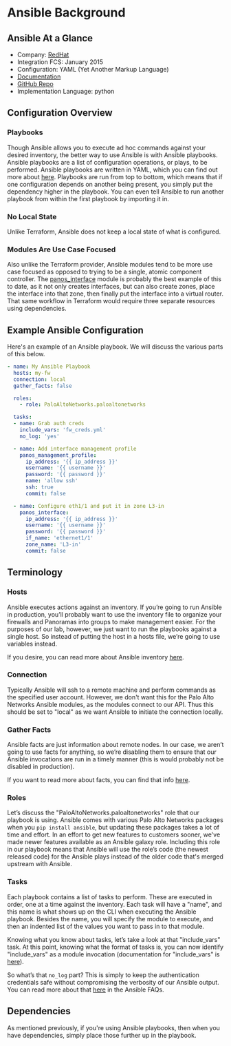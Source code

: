 # Ansible Background

## Ansible At a Glance

* Company: [RedHat](https://www.ansible.com/)
* Integration FCS: January 2015
* Configuration: YAML (Yet Another Markup Language)
* [Documentation](http://panwansible.readthedocs.io/en/latest/)
* [GitHub Repo](https://github.com/PaloAltoNetworks/ansible-pan)
* Implementation Language: python


## Configuration Overview

### Playbooks

Though Ansible allows you to execute ad hoc commands against your desired
inventory, the better way to use Ansible is with Ansible playbooks.
Ansible playbooks are a list of configuration operations, or plays, to be
performed.  Ansible playbooks are written in YAML, which you can find out
more about
[here](https://docs.ansible.com/ansible/latest/reference_appendices/YAMLSyntax.html).
Playbooks are run from top to bottom, which means that if one configuration
depends on another being present, you simply put the dependency higher in the
playbook.  You can even tell Ansible to run another playbook from within the
first playbook by importing it in.

### No Local State

Unlike Terraform, Ansible does not keep a local state of what is configured.

### Modules Are Use Case Focused

Also unlike the Terraform provider, Ansible modules tend to be more use case
focused as opposed to trying to be a single, atomic component controller.  The
[panos_interface](http://panwansible.readthedocs.io/en/latest/modules/panos_interface_module.html)
module is probably the best example of this to date, as it not only creates
interfaces, but can also create zones, place the interface into that zone,
then finally put the interface into a virtual router.  That same workflow in
Terraform would require three separate resources using dependencies.

## Example Ansible Configuration

Here's an example of an Ansible playbook.  We will discuss the various
parts of this below.

```yml
- name: My Ansible Playbook
  hosts: my-fw
  connection: local
  gather_facts: false

  roles:
    - role: PaloAltoNetworks.paloaltonetworks

  tasks:
  - name: Grab auth creds
    include_vars: 'fw_creds.yml'
    no_log: 'yes'

  - name: Add interface management profile
    panos_management_profile:
      ip_address: '{{ ip_address }}'
      username: '{{ username }}'
      password: '{{ password }}'
      name: 'allow ssh'
      ssh: true
      commit: false

  - name: Configure eth1/1 and put it in zone L3-in
    panos_interface:
      ip_address: '{{ ip_address }}'
      username: '{{ username }}'
      password: '{{ password }}'
      if_name: 'ethernet1/1'
      zone_name: 'L3-in'
      commit: false
```

## Terminology

### Hosts

Ansible executes actions against an inventory.  If you’re going to run Ansible
in production, you’ll probably want to use the inventory file to organize your
firewalls and Panoramas into groups to make management easier.  For the
purposes of our lab, however, we just want to run the playbooks against a
single host.  So instead of putting the host in a hosts file, we’re going to
use variables instead.

If you desire, you can read more about Ansible inventory
[here](http://docs.ansible.com/ansible/latest/user_guide/intro_inventory.html).

### Connection

Typically Ansible will ssh to a remote machine and perform commands as the
specified user account.  However, we don't want this for the Palo Alto Networks
Ansible modules, as the modules connect to our API.  Thus this should be set to
"local" as we want Ansible to initiate the connection locally.

### Gather Facts

Ansible facts are just information about remote nodes.  In our case, we aren’t
going to use facts for anything, so we’re disabling them to ensure that our
Ansible invocations are run in a timely manner (this is would probably not be
disabled in production).

If you want to read more about facts, you can find that info
[here](https://docs.ansible.com/ansible/latest/reference_appendices/glossary.html#term-facts).

### Roles

Let’s discuss the "PaloAltoNetworks.paloaltonetworks" role that our playbook
is using.  Ansible comes with various Palo Alto Networks packages when you
`pip install ansible`, but updating these packages takes a lot of time and
effort.  In an effort to get new features to customers sooner, we've made
newer features available as an Ansible galaxy role.  Including this role in
our playbook means that Ansible will use the role’s code (the newest released
code) for the Ansible plays instead of the older code that's merged upstream
with Ansible.

### Tasks

Each playbook contains a list of tasks to perform.  These are executed in
order, one at a time against the inventory.  Each task will have a "name",
and this name is what shows up on the CLI when executing the Ansible playbook.
Besides the name, you will specify the module to execute, and then an
indented list of the values you want to pass in to that module.

Knowing what you know about tasks, let’s take a look at that "include\_vars"
task.  At this point, knowing what the format of tasks is, you can now
identify "include\_vars" as a module invocation (documentation for
"include\_vars" is
[here](https://docs.ansible.com/ansible/latest/modules/include_vars_module.html)).

So what’s that `no_log` part?  This is simply to keep the authentication
credentials safe without compromising the verbosity of our Ansible output.
You can read more about that
[here](https://docs.ansible.com/ansible/latest/reference_appendices/faq.html#how-do-i-keep-secret-data-in-my-playbook)
in the Ansible FAQs.

## Dependencies

As mentioned previously, if you're using Ansible playbooks, then when you
have dependencies, simply place those further up in the playbook.
